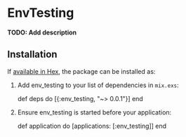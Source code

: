 # EnvTesting

**TODO: Add description**

## Installation

If [available in Hex](https://hex.pm/docs/publish), the package can be installed as:

  1. Add env_testing to your list of dependencies in `mix.exs`:

        def deps do
          [{:env_testing, "~> 0.0.1"}]
        end

  2. Ensure env_testing is started before your application:

        def application do
          [applications: [:env_testing]]
        end

